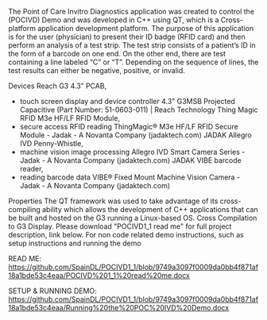 The Point of Care Invitro Diagnostics application was created to control the (POCIVD) Demo and was developed in C++ using QT, 
which is a Cross-platform application development platform. The purpose of this application is for the user (physician) to present 
their ID badge (RFID card) and then perform an analysis of a test strip. The test strip consists of a patient’s ID in the form 
of a barcode on one end. On the other end, there are test containing a line labeled “C” or “T”. Depending on the sequence of lines, 
the test results can either be negative, positive, or invalid.

Devices
Reach G3 4.3” PCAB,
- touch screen display and device controller
4.3" G3MSB Projected Capacitive (Part Number: 51-0603-011) | Reach Technology
Thing Magic RFID M3e HF/LF RFID Module,
- secure access RFID reading
ThingMagic® M3e HF/LF RFID Secure Module - Jadak - A Novanta Company (jadaktech.com)
JADAK Allegro IVD Penny-Whistle,
- machine vision image processing
Allegro IVD Smart Camera Series - Jadak - A Novanta Company (jadaktech.com)
JADAK VIBE barcode reader,
- reading barcode data
VIBE® Fixed Mount Machine Vision Camera - Jadak - A Novanta Company (jadaktech.com)

Properties
The QT framework was used to take advantage of its cross-compiling ability which allows the development of C++ applications that can be built and hosted on the G3 running a Linux-based OS.
Cross Compilation to G3 Display. Please download "POCIVD1_1 read me" for full project description, link below. For non code related demo instructions, such as setup instructions and running the demo 

READ ME:
https://github.com/SpainDL/POCIVD1_1/blob/9749a3097f0009da0bb4f871af18a1bde53c4eaa/POCIVD%201_1%20read%20me.docx

SETUP & RUNNING DEMO:
https://github.com/SpainDL/POCIVD1_1/blob/9749a3097f0009da0bb4f871af18a1bde53c4eaa/Running%20the%20POC%20IVD%20Demo.docx

